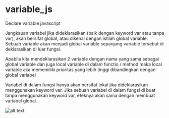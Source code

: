 # variable_js
Declare variable javascript

Jangkauan variabel jika dideklarasikan (baik dengan keyword var atau tanpa var), akan bersifat global, atau dikenal dengan istilah global variable. Sebuah variable akan menjadi global variable sepanjang variable tersebut di deklarasikan di luar fungsi.

Apabila kita mendeklarasikan 2 variable dengan nama yang sama sebagai global variable dan juga local variable di dalam functio / method maka local variable aka mememiliki prioritas yang lebih tinggi dibandingkan dengan global variabel

Variabel di dalam fungsi hanya akan bersifat lokal jika dideklarasikan menggunakan keyword var. Jika sebuah variabel di dalam fungsi di buat tanpa menggunakan keyword var, efeknya akan sama dengan membuat variabel global.

![alt text](https://ibb.co/ceDwwH)